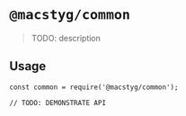 # `@macstyg/common`

> TODO: description

## Usage

```
const common = require('@macstyg/common');

// TODO: DEMONSTRATE API
```
